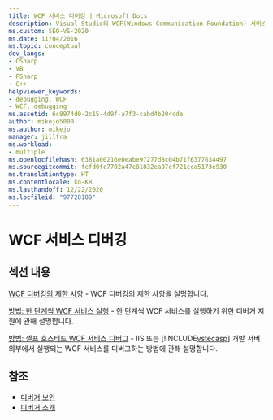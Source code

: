 ```yaml
---
title: WCF 서비스 디버깅 | Microsoft Docs
description: Visual Studio의 WCF(Windows Communication Foundation) 서비스 디버깅 관련 문서에 대한 링크를 찾을 수 있습니다.
ms.custom: SEO-VS-2020
ms.date: 11/04/2016
ms.topic: conceptual
dev_langs:
- CSharp
- VB
- FSharp
- C++
helpviewer_keywords:
- debugging, WCF
- WCF, debugging
ms.assetid: 6c8974d0-2c15-4d9f-a7f3-cabd4b204cda
author: mikejo5000
ms.author: mikejo
manager: jillfra
ms.workload:
- multiple
ms.openlocfilehash: 6381a00216e0eabe97277d8c04b71f6377634497
ms.sourcegitcommit: fcfd0fc7702a47c81832ea97cf721cca5173e930
ms.translationtype: HT
ms.contentlocale: ko-KR
ms.lasthandoff: 12/22/2020
ms.locfileid: "97728189"
---
```

# <a name="debugging-wcf-services"></a>WCF 서비스 디버깅
## <a name="in-this-section"></a>섹션 내용
 [WCF 디버깅의 제한 사항](../debugger/limitations-on-wcf-debugging.md) - WCF 디버깅의 제한 사항을 설명합니다.

 [방법: 한 단계씩 WCF 서비스 실행](../debugger/how-to-step-into-wcf-services.md) - 한 단계씩 WCF 서비스를 실행하기 위한 디버거 지원에 관해 설명합니다.

 [방법: 셀프 호스티드 WCF 서비스 디버그](../debugger/how-to-debug-a-self-hosted-wcf-service.md) - IIS 또는 [!INCLUDE[vstecasp](../code-quality/includes/vstecasp_md.md)] 개발 서버 외부에서 실행되는 WCF 서비스를 디버그하는 방법에 관해 설명합니다.

## <a name="see-also"></a>참조
- [디버거 보안](../debugger/debugger-security.md)
- [디버거 소개](../debugger/debugger-feature-tour.md)